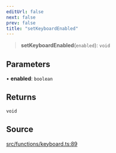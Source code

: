```yaml
---
editUrl: false
next: false
prev: false
title: "setKeyboardEnabled"
---
```


> **setKeyboardEnabled**(`enabled`): `void`

## Parameters

• **enabled**: `boolean`

## Returns

`void`

## Source

[src/functions/keyboard.ts:89](https://github.com/relishinc/dill-pixel/blob/543438455c9a47928084300159416186c2aa1095/src/functions/keyboard.ts#L89)
